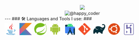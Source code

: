 <div id="header" align="center">
	<img src="https://media.giphy.com/media/5eLDrEaRGHegx2FeF2/giphy.gif" width="200"/>
</div>

<div id="badges" align="center">
	<img src="https://img.shields.io/badge/@happy_coder-blue?logo=telegram&logoColor=white&style=for-the-badge"
		 alt="@happy_coder" title="@happy_coder"/>
</div>
---
### 🛠️ Languages and Tools I use: ###

<div id="tools">
	<img src="https://github.com/devicons/devicon/blob/master/icons/java/java-original.svg" title="Java" alt="Java" width="40" height="40"/>&nbsp;
	<img src="https://github.com/devicons/devicon/blob/master/icons/kotlin/kotlin-original.svg" title="Kotlin" alt="Kotin" width="40" height="40"/>&nbsp;
	<img src="https://github.com/devicons/devicon/blob/master/icons/spring/spring-original.svg" title="Spring" alt="Spring" width="40" height="40"/>&nbsp;
	<img src="https://github.com/devicons/devicon/blob/master/icons/android/android-original.svg" title="Android" alt="Android" width="40" height="40"/>&nbsp;
	<img src="https://github.com/devicons/devicon/blob/master/icons/androidstudio/androidstudio-original.svg" title="Android Studio" alt="Android Studio" width="40" height="40"/>&nbsp;
	<img src="https://github.com/devicons/devicon/blob/master/icons/git/git-original.svg" title="Git" alt="Git" width="40" height="40"/>&nbsp;
	<img src="https://github.com/devicons/devicon/blob/master/icons/gradle/gradle-plain.svg" title="Gradle" alt="Gradle" width="40" height="40"/>&nbsp;
	<img src="https://github.com/devicons/devicon/blob/master/icons/ubuntu/ubuntu-plain.svg" title="Ubuntu" alt="Ubuntu" width="40" height="40"/>&nbsp;
	<img src="https://github.com/devicons/devicon/blob/master/icons/heroku/heroku-original.svg" title="Heroku" alt="Heroku" width="40" height="40"/>&nbsp;
